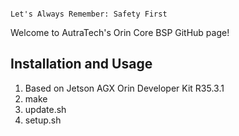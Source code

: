 ```

Let's Always Remember: Safety First

```

Welcome to AutraTech's Orin Core BSP GitHub page!

## Installation and Usage
1. Based on Jetson AGX Orin Developer Kit R35.3.1
2. make
3. update.sh
4. setup.sh
